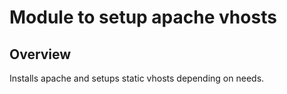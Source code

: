 # Module to setup apache vhosts

## Overview

Installs apache and setups static vhosts depending on needs.
